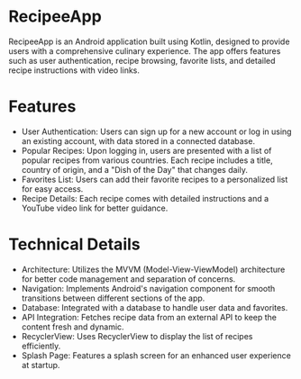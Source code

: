 # RecipeeApp
RecipeeApp is an Android application built using Kotlin, designed to provide users with a comprehensive culinary experience. The app offers features such as user authentication, recipe browsing, favorite lists, and detailed recipe instructions with video links.

# Features
* User Authentication: Users can sign up for a new account or log in using an existing account, with data stored in a connected database.
* Popular Recipes: Upon logging in, users are presented with a list of popular recipes from various countries. Each recipe includes a title, country of origin, and a "Dish of the Day" that changes daily.
* Favorites List: Users can add their favorite recipes to a personalized list for easy access.
* Recipe Details: Each recipe comes with detailed instructions and a YouTube video link for better guidance.
  
# Technical Details
* Architecture: Utilizes the MVVM (Model-View-ViewModel) architecture for better code management and separation of concerns.
* Navigation: Implements Android's navigation component for smooth transitions between different sections of the app.
* Database: Integrated with a database to handle user data and favorites.
* API Integration: Fetches recipe data from an external API to keep the content fresh and dynamic.
* RecyclerView: Uses RecyclerView to display the list of recipes efficiently.
* Splash Page: Features a splash screen for an enhanced user experience at startup.
